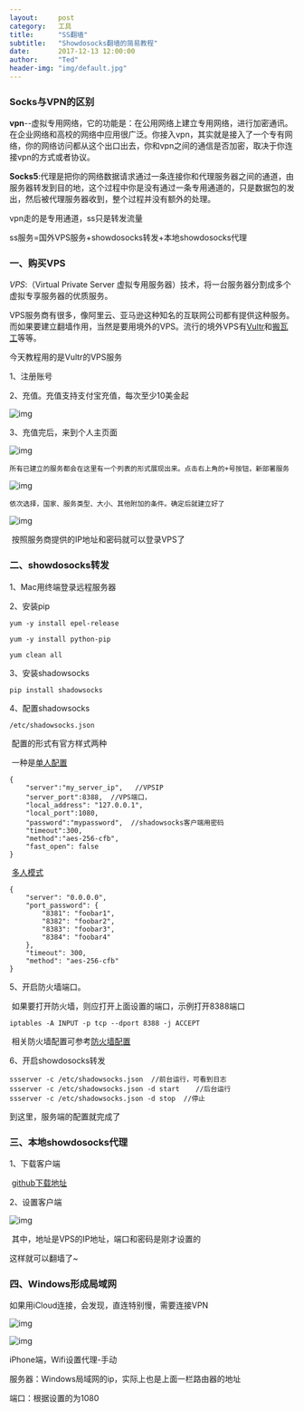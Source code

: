 ```yaml
---
layout:     post
category:   工具
title:      "SS翻墙"
subtitle:   "Showdosocks翻墙的简易教程"
date:       2017-12-13 12:00:00
author:     "Ted"
header-img: "img/default.jpg"
---
```


### Socks与VPN的区别

**vpn**--虚拟专用网络，它的功能是：在公用网络上建立专用网络，进行加密通讯。在企业网络和高校的网络中应用很广泛。你接入vpn，其实就是接入了一个专有网络，你的网络访问都从这个出口出去，你和vpn之间的通信是否加密，取决于你连接vpn的方式或者协议。

**Socks5**:代理是把你的网络数据请求通过一条连接你和代理服务器之间的通道，由服务器转发到目的地，这个过程中你是没有通过一条专用通道的，只是数据包的发出，然后被代理服务器收到，整个过程并没有额外的处理。

vpn走的是专用通道，ss只是转发流量

ss服务=国外VPS服务+showdosocks转发+本地showdosocks代理

### 一、购买VPS

*VPS*:（Virtual Private Server 虚拟专用服务器）技术，将一台服务器分割成多个虚拟专享服务器的优质服务。

VPS服务商有很多，像阿里云、亚马逊这种知名的互联网公司都有提供这种服务。而如果要建立翻墙作用，当然是要用境外的VPS。流行的境外VPS有[Vultr](https://www.vultr.com/)和[搬瓦工](https://www.bwh1.net/)等等。

今天教程用的是Vultr的VPS服务

1、注册账号

2、充值。充值支持支付宝充值，每次至少10美金起

![img](/img/Simple_2/07.png)

3、充值完后，来到个人主页面

![img](/img/Simple_2/08.png)

 	所有已建立的服务都会在这里有一个列表的形式展现出来。点击右上角的+号按钮，新部署服务

![img](/img/Simple_2/09.png)

  	依次选择，国家、服务类型、大小、其他附加的条件。确定后就建立好了

![img](/img/Simple_2/10.png)

​	按照服务商提供的IP地址和密码就可以登录VPS了

### 二、showdosocks转发

1、Mac用终端登录远程服务器

2、安装pip

```
yum -y install epel-release
```

```
yum -y install python-pip
```

```
yum clean all
```

3、安装shadowsocks

```
pip install shadowsocks
```

4、配置shadowsocks

```
/etc/shadowsocks.json
```

​	配置的形式有官方样式两种

​	一种是[单人配置](https://github.com/shadowsocks/shadowsocks/wiki/Configuration-via-Config-File)

```
{
    "server":"my_server_ip",   //VPSIP
    "server_port":8388,  //VPS端口，
    "local_address": "127.0.0.1",
    "local_port":1080,
    "password":"mypassword",  //shadowsocks客户端用密码
    "timeout":300,
    "method":"aes-256-cfb",
    "fast_open": false
}
```

​	[多人模式](https://github.com/shadowsocks/shadowsocks/wiki/Configure-Multiple-Users)

```
{
    "server": "0.0.0.0",
    "port_password": {
        "8381": "foobar1",
        "8382": "foobar2",
        "8383": "foobar3",
        "8384": "foobar4"
    },
    "timeout": 300,
    "method": "aes-256-cfb"
}
```

5、开启防火墙端口。

​     如果要打开防火墙，则应打开上面设置的端口，示例打开8388端口

```
iptables -A INPUT -p tcp --dport 8388 -j ACCEPT 
```

​	相关防火墙配置可参考[防火墙配置](http://blog.csdn.net/u011846257/article/details/54707864)

6、开启showdosocks转发

```
ssserver -c /etc/shadowsocks.json  //前台运行，可看到日志
ssserver -c /etc/shadowsocks.json -d start    //后台运行
ssserver -c /etc/shadowsocks.json -d stop  //停止
```

到这里，服务端的配置就完成了

### 三、本地showdosocks代理

1、下载客户端

​	[github下载地址](https://github.com/shadowsocks?utf8=%E2%9C%93&q=&type=&language=)

2、设置客户端

![img](/img/Simple_2/11.png)

​      其中，地址是VPS的IP地址，端口和密码是刚才设置的

这样就可以翻墙了~

### 四、Windows形成局域网

如果用iCloud连接，会发现，直连特别慢，需要连接VPN

![img](/img/Simple_8/58.png)

![img](/img/Simple_8/59.png)



iPhone端，Wifi设置代理-手动

服务器：Windows局域网的ip，实际上也是上面一栏路由器的地址

端口：根据设置的为1080

